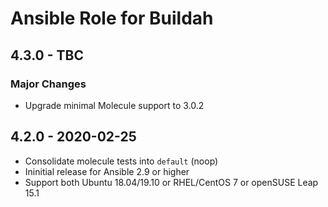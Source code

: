 # Ansible Role for Buildah

## 4.3.0 - TBC

### Major Changes

  - Upgrade minimal Molecule support to 3.0.2

## 4.2.0 - 2020-02-25

  - Consolidate molecule tests into `default` (noop)
  - Ininitial release for Ansible 2.9 or higher
  - Support both Ubuntu 18.04/19.10 or RHEL/CentOS 7 or openSUSE Leap 15.1
